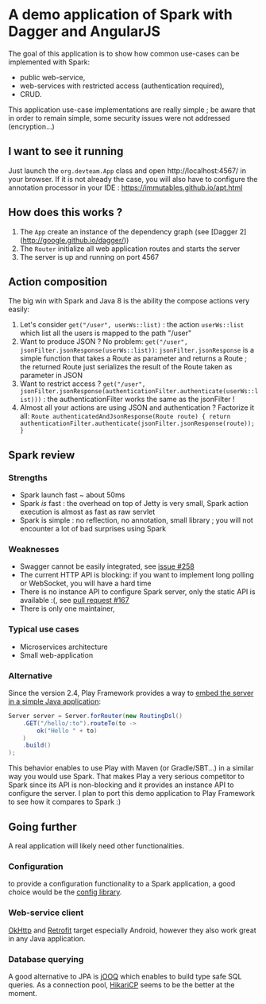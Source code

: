 # A demo application of Spark with Dagger and AngularJS
The goal of this application is to show how common use-cases can be implemented with Spark:
- public web-service,
- web-services with restricted access (authentication required),
- CRUD.

This application use-case implementations are really simple ; be aware that in order to remain simple, some security issues were not addressed (encryption...)

## I want to see it running
Just launch the ```org.devteam.App``` class and open http://localhost:4567/ in your browser.
If it is not already the case, you will also have to configure the annotation processor in your IDE : https://immutables.github.io/apt.html

## How does this works ?
1. The ```App``` create an instance of the dependency graph (see [Dagger 2] (http://google.github.io/dagger/))
2. The ```Router``` initialize all web application routes and starts the server
3. The server is up and running on port 4567

## Action composition
The big win with Spark and Java 8 is the ability the compose actions very easily:

1. Let's consider ```get("/user", userWs::list)``` : the action ```userWs::list``` which list all the users is mapped to the path "/user"
2. Want to produce JSON ? No problem: ```get("/user", jsonFilter.jsonResponse(userWs::list))```: ```jsonFilter.jsonResponse``` is a simple function that takes a Route as parameter and returns a Route ; the returned Route just serializes the result of the Route taken as parameter in JSON
3. Want to restrict access ? ```get("/user", jsonFilter.jsonResponse(authenticationFilter.authenticate(userWs::list)))``` : the authenticationFilter works the same as the jsonFilter !
4. Almost all your actions are using JSON and authentication ? Factorize it all: ```Route authenticatedAndJsonResponse(Route route) { return authenticationFilter.authenticate(jsonFilter.jsonResponse(route)); }```

## Spark review
### Strengths
- Spark launch fast ~ about 50ms
- Spark *is* fast : the overhead on top of Jetty is very small, Spark action execution is almost as fast as raw servlet
- Spark is simple : no reflection, no annotation, small library ; you will not encounter a lot of bad surprises using Spark

### Weaknesses
- Swagger cannot be easily integrated, see [issue #258](https://github.com/perwendel/spark/issues/258)
- The current HTTP API is blocking: if you want to implement long polling or WebSocket, you will have a hard time
- There is no instance API to configure Spark server, only the static API is available :(, see [pull request #167](https://github.com/perwendel/spark/pull/167)
- There is only one maintainer, 

### Typical use cases
- Microservices architecture
- Small web-application

### Alternative
Since the version 2.4, Play Framework provides a way to [embed the server in a simple Java application](https://www.playframework.com/documentation/2.4.x/JavaEmbeddingPlay):
```Java
Server server = Server.forRouter(new RoutingDsl()
    .GET("/hello/:to").routeTo(to ->
        ok("Hello " + to)
    )
    .build()
);
```
This behavior enables to use Play with Maven (or Gradle/SBT...) in a similar way you would use Spark.
That makes Play a very serious competitor to Spark since its API is non-blocking and it provides an instance API to configure the server.
I plan to port this demo application to Play Framework to see how it compares to Spark :)

## Going further
A real application will likely need other functionalities.

### Configuration
to provide a configuration functionality to a Spark application, a good choice would be the [config library](https://github.com/typesafehub/config).

### Web-service client
[OkHttp](http://square.github.io/okhttp/) and [Retrofit](http://square.github.io/retrofit/) target especially Android, however they also work great in any Java application.

### Database querying
A good alternative to JPA is [jOOQ](https://github.com/jOOQ/jOOQ) which enables to build type safe SQL queries.
As a connection pool, [HikariCP](https://github.com/brettwooldridge/HikariCP) seems to be the better at the moment.